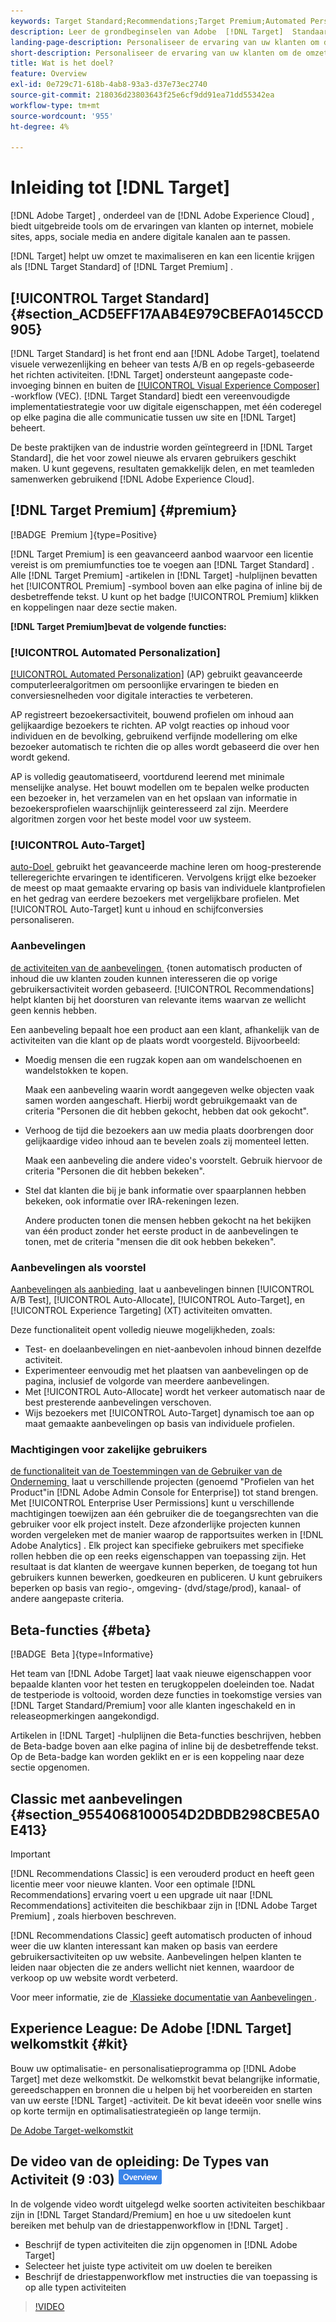 ```yaml
---
keywords: Target Standard;Recommendations;Target Premium;Automated Personalization;auto-target;auto target;permissions;wat is adobe target;
description: Leer de grondbeginselen van Adobe  [!DNL Target]  Standaard en de Premium van Adobe  [!DNL Target] . [!DNL Target]  de Premie omvat geavanceerde eigenschappen niet beschikbaar in standaardproduct.
landing-page-description: Personaliseer de ervaring van uw klanten om de omzet te maximaliseren op uw websites en mobiele sites, apps, sociale media en andere digitale kanalen.
short-description: Personaliseer de ervaring van uw klanten om de omzet te maximaliseren op uw websites en mobiele sites, apps, sociale media en andere digitale kanalen.
title: Wat is het doel?
feature: Overview
exl-id: 0e729c71-618b-4ab8-93a3-d37e73ec2740
source-git-commit: 218036d23803643f25e6cf9dd91ea71dd55342ea
workflow-type: tm+mt
source-wordcount: '955'
ht-degree: 4%

---
```


# Inleiding tot [!DNL Target]

[!DNL Adobe Target] , onderdeel van de [!DNL Adobe Experience Cloud] , biedt uitgebreide tools om de ervaringen van klanten op internet, mobiele sites, apps, sociale media en andere digitale kanalen aan te passen.

[!DNL Target] helpt uw omzet te maximaliseren en kan een licentie krijgen als [!DNL Target Standard] of [!DNL Target Premium] .

## [!UICONTROL Target Standard] {#section_ACD5EFF17AAB4E979CBEFA0145CCD905}

[!DNL Target Standard] is het front end aan [!DNL Adobe Target], toelatend visuele verwezenlijking en beheer van tests A/B en op regels-gebaseerde het richten activiteiten. [!DNL Target] ondersteunt aangepaste code-invoeging binnen en buiten de [[!UICONTROL Visual Experience Composer]](/help/main/c-experiences/c-visual-experience-composer/visual-experience-composer.md) -workflow (VEC). [!DNL Target Standard] biedt een vereenvoudigde implementatiestrategie voor uw digitale eigenschappen, met één coderegel op elke pagina die alle communicatie tussen uw site en [!DNL Target] beheert.

De beste praktijken van de industrie worden geïntegreerd in [!DNL Target Standard], die het voor zowel nieuwe als ervaren gebruikers geschikt maken. U kunt gegevens, resultaten gemakkelijk delen, en met teamleden samenwerken gebruikend [!DNL Adobe Experience Cloud].

## [!DNL Target Premium] {#premium}

[!BADGE &#x200B; Premium &#x200B;]{type=Positive}

[!DNL Target Premium] is een geavanceerd aanbod waarvoor een licentie vereist is om premiumfuncties toe te voegen aan [!DNL Target Standard] . Alle [!DNL Target Premium] -artikelen in [!DNL Target] -hulplijnen bevatten het [!UICONTROL Premium] -symbool boven aan elke pagina of inline bij de desbetreffende tekst. U kunt op het badge [!UICONTROL Premium] klikken en koppelingen naar deze sectie maken.

**[!DNL Target Premium]bevat de volgende functies:**

### [!UICONTROL Automated Personalization]

[[!UICONTROL Automated Personalization]](/help/main/c-activities/t-automated-personalization/automated-personalization.md#task_8AAF837796D74CF893CA2F88BA1491C9) (AP) gebruikt geavanceerde computerleeralgoritmen om persoonlijke ervaringen te bieden en conversiesnelheden voor digitale interacties te verbeteren.

AP registreert bezoekersactiviteit, bouwend profielen om inhoud aan gelijkaardige bezoekers te richten. AP volgt reacties op inhoud voor individuen en de bevolking, gebruikend verfijnde modellering om elke bezoeker automatisch te richten die op alles wordt gebaseerd die over hen wordt gekend.

AP is volledig geautomatiseerd, voortdurend leerend met minimale menselijke analyse. Het bouwt modellen om te bepalen welke producten een bezoeker in, het verzamelen van en het opslaan van informatie in bezoekersprofielen waarschijnlijk geinteresseerd zal zijn. Meerdere algoritmen zorgen voor het beste model voor uw systeem.

### [!UICONTROL Auto-Target]

[&#x200B; auto-Doel &#x200B;](/help/main/c-activities/auto-target/auto-target-to-optimize.md) gebruikt het geavanceerde machine leren om hoog-presterende telleregerichte ervaringen te identificeren. Vervolgens krijgt elke bezoeker de meest op maat gemaakte ervaring op basis van individuele klantprofielen en het gedrag van eerdere bezoekers met vergelijkbare profielen. Met [!UICONTROL Auto-Target] kunt u inhoud en schijfconversies personaliseren.

### Aanbevelingen

[&#x200B; de activiteiten van de aanbevelingen &#x200B;](/help/main/c-recommendations/recommendations.md#concept_7556C8A4543942F2A77B13A29339C0C0) &lbrace;tonen automatisch producten of inhoud die uw klanten zouden kunnen interesseren die op vorige gebruikersactiviteit worden gebaseerd. [!UICONTROL Recommendations] helpt klanten bij het doorsturen van relevante items waarvan ze wellicht geen kennis hebben.

Een aanbeveling bepaalt hoe een product aan een klant, afhankelijk van de activiteiten van die klant op de plaats wordt voorgesteld. Bijvoorbeeld:

* Moedig mensen die een rugzak kopen aan om wandelschoenen en wandelstokken te kopen.

  Maak een aanbeveling waarin wordt aangegeven welke objecten vaak samen worden aangeschaft. Hierbij wordt gebruikgemaakt van de criteria &quot;Personen die dit hebben gekocht, hebben dat ook gekocht&quot;.

* Verhoog de tijd die bezoekers aan uw media plaats doorbrengen door gelijkaardige video inhoud aan te bevelen zoals zij momenteel letten.

  Maak een aanbeveling die andere video&#39;s voorstelt. Gebruik hiervoor de criteria &quot;Personen die dit hebben bekeken&quot;.

* Stel dat klanten die bij je bank informatie over spaarplannen hebben bekeken, ook informatie over IRA-rekeningen lezen.

  Andere producten tonen die mensen hebben gekocht na het bekijken van één product zonder het eerste product in de aanbevelingen te tonen, met de criteria &quot;mensen die dit ook hebben bekeken&quot;.

### Aanbevelingen als voorstel

[&#x200B; Aanbevelingen als aanbieding &#x200B;](/help/main/c-recommendations/recommendations-as-an-offer.md) laat u aanbevelingen binnen [!UICONTROL A/B Test], [!UICONTROL Auto-Allocate], [!UICONTROL Auto-Target], en [!UICONTROL Experience Targeting] (XT) activiteiten omvatten.

Deze functionaliteit opent volledig nieuwe mogelijkheden, zoals:

* Test- en doelaanbevelingen en niet-aanbevolen inhoud binnen dezelfde activiteit.
* Experimenteer eenvoudig met het plaatsen van aanbevelingen op de pagina, inclusief de volgorde van meerdere aanbevelingen.
* Met [!UICONTROL Auto-Allocate] wordt het verkeer automatisch naar de best presterende aanbevelingen verschoven.
* Wijs bezoekers met [!UICONTROL Auto-Target] dynamisch toe aan op maat gemaakte aanbevelingen op basis van individuele profielen.

### Machtigingen voor zakelijke gebruikers

[&#x200B; de functionaliteit van de Toestemmingen van de Gebruiker van de Onderneming &#x200B;](/help/main/administrating-target/c-user-management/property-channel/property-channel.md#concept_E396B16FA2024ADBA27BC056138F9838) laat u verschillende projecten (genoemd &quot;Profielen van het Product&quot;in [!DNL Adobe Admin Console for Enterprise]) tot stand brengen. Met [!UICONTROL Enterprise User Permissions] kunt u verschillende machtigingen toewijzen aan één gebruiker die de toegangsrechten van die gebruiker voor elk project instelt. Deze afzonderlijke projecten kunnen worden vergeleken met de manier waarop de rapportsuites werken in [!DNL Adobe Analytics] . Elk project kan specifieke gebruikers met specifieke rollen hebben die op een reeks eigenschappen van toepassing zijn. Het resultaat is dat klanten de weergave kunnen beperken, de toegang tot hun gebruikers kunnen bewerken, goedkeuren en publiceren. U kunt gebruikers beperken op basis van regio-, omgeving- (dvd/stage/prod), kanaal- of andere aangepaste criteria.

## Beta-functies {#beta}

[!BADGE &#x200B; Beta &#x200B;]{type=Informative}

Het team van [!DNL Adobe Target] laat vaak nieuwe eigenschappen voor bepaalde klanten voor het testen en terugkoppelen doeleinden toe. Nadat de testperiode is voltooid, worden deze functies in toekomstige versies van [!DNL Target Standard/Premium] voor alle klanten ingeschakeld en in releaseopmerkingen aangekondigd.

Artikelen in [!DNL Target] -hulplijnen die Beta-functies beschrijven, hebben de Beta-badge boven aan elke pagina of inline bij de desbetreffende tekst. Op de Beta-badge kan worden geklikt en er is een koppeling naar deze sectie opgenomen.

## Classic met aanbevelingen {#section_9554068100054D2DBDB298CBE5A0E413}

>[!IMPORTANT]
>
>[!DNL Recommendations Classic] is een verouderd product en heeft geen licentie meer voor nieuwe klanten. Voor een optimale [!DNL Recommendations] ervaring voert u een upgrade uit naar [!DNL Recommendations] activiteiten die beschikbaar zijn in [!DNL Adobe Target Premium] , zoals hierboven beschreven.

[!DNL Recommendations Classic] geeft automatisch producten of inhoud weer die uw klanten interessant kan maken op basis van eerdere gebruikersactiviteiten op uw website. Aanbevelingen helpen klanten te leiden naar objecten die ze anders wellicht niet kennen, waardoor de verkoop op uw website wordt verbeterd.

Voor meer informatie, zie de [&#x200B; Klassieke documentatie van Aanbevelingen &#x200B;](/help/main/assets/adobe-recommendations-classic.pdf).

## Experience League: De Adobe [!DNL Target] welkomstkit {#kit}

Bouw uw optimalisatie- en personalisatieprogramma op [!DNL Adobe Target] met deze welkomstkit. De welkomstkit bevat belangrijke informatie, gereedschappen en bronnen die u helpen bij het voorbereiden en starten van uw eerste [!DNL Target] -activiteit. De kit bevat ideeën voor snelle wins op korte termijn en optimalisatiestrategieën op lange termijn.

[De Adobe Target-welkomstkit](/help/main/c-intro/target-welcome-kit.md)

## De video van de opleiding: De Types van Activiteit (9 :03) ![&#x200B; badge van het Overzicht &#x200B;](/help/main/assets/overview.png)

In de volgende video wordt uitgelegd welke soorten activiteiten beschikbaar zijn in [!DNL Target Standard/Premium] en hoe u uw sitedoelen kunt bereiken met behulp van de driestappenworkflow in [!DNL Target] .

* Beschrijf de typen activiteiten die zijn opgenomen in [!DNL Adobe Target]
* Selecteer het juiste type activiteit om uw doelen te bereiken
* Beschrijf de driestappenworkflow met instructies die van toepassing is op alle typen activiteiten

>[!VIDEO](https://video.tv.adobe.com/v/17386)
